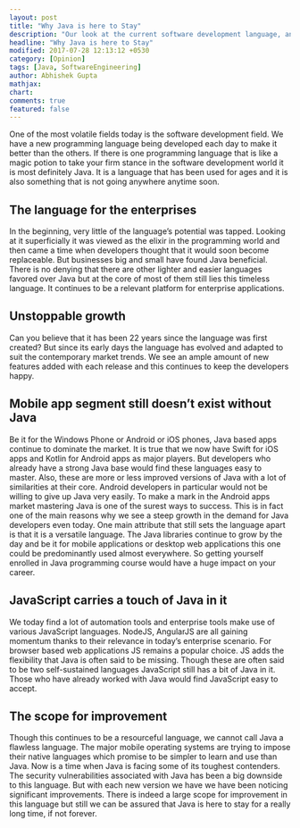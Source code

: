 ```yaml
---
layout: post
title: "Why Java is here to Stay"
description: "Our look at the current software development language, and why Java has adapted perfectly well to it."
headline: "Why Java is here to Stay"
modified: 2017-07-28 12:13:12 +0530
category: [Opinion]
tags: [Java, SoftwareEngineering]
author: Abhishek Gupta
mathjax:
chart:
comments: true
featured: false
---
```


One of the most volatile fields today is the software development field. We have a new programming language being developed each day to make it better than the others. If there is one programming language that is like a magic potion to take your firm stance in the software development world it is most definitely Java. It is a language that has been used for ages and it is also something that is not going anywhere anytime soon.

## The language for the enterprises
In the beginning, very little of the language’s potential was tapped. Looking at it superficially it was viewed as the elixir in the programming world and then came a time when developers thought that it would soon become replaceable. But businesses big and small have found Java beneficial. There is no denying that there are other lighter and easier languages favored over Java but at the core of most of them still lies this timeless language. It continues to be a relevant platform for enterprise applications.

## Unstoppable growth
Can you believe that it has been 22 years since the language was first created? But since its early days the language has evolved and adapted to suit the contemporary market trends. We see an ample amount of new features added with each release and this continues to keep the developers happy. 

## Mobile app segment still doesn’t exist without Java
Be it for the Windows Phone or Android or iOS phones, Java based apps continue to dominate the market. It is true that we now have Swift for iOS apps and Kotlin for Android apps as major players. But developers who already have a strong Java base would find these languages easy to master. Also, these are more or less improved versions of Java with a lot of similarities at their core. Android developers in particular would not be willing to give up Java very easily. To make a mark in the Android apps market mastering Java is one of the surest ways to success. This is in fact one of the main reasons why we see a steep growth in the demand for Java developers even today. 
One main attribute that still sets the language apart is that it is a versatile language. The Java libraries continue to grow by the day and be it for mobile applications or desktop web applications this one could be predominantly used almost everywhere. So getting yourself enrolled in Java programming course would have a huge impact on your career. 

## JavaScript carries a touch of Java in it
We today find a lot of automation tools and enterprise tools make use of various JavaScript languages. NodeJS, AngularJS are all gaining momentum thanks to their relevance in today’s enterprise scenario. For browser based web applications JS remains a popular choice. JS adds the flexibility that Java is often said to be missing. Though these are often said to be two self-sustained languages JavaScript still has a bit of Java in it. Those who have already worked with Java would find JavaScript easy to accept. 

## The scope for improvement
Though this continues to be a resourceful language, we cannot call Java a flawless language. The major mobile operating systems are trying to impose their native languages which promise to be simpler to learn and use than Java. Now is a time when Java is facing some of its toughest contenders. The security vulnerabilities associated with Java has been a big downside to this language. But with each new version we have we have been noticing significant improvements. There is indeed a large scope for improvement in this language but still we can be assured that Java is here to stay for a really long time, if not forever. 

